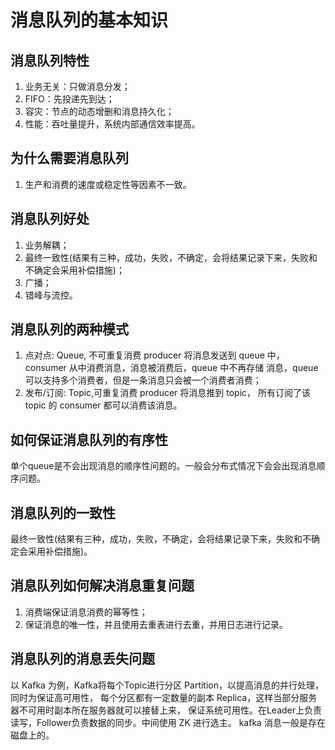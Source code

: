 # 消息队列的基本知识
## 消息队列特性
1. 业务无关：只做消息分发；
2. FIFO：先投递先到达；
3. 容灾：节点的动态增删和消息持久化；
4. 性能：吞吐量提升，系统内部通信效率提高。

## 为什么需要消息队列
1. 生产和消费的速度或稳定性等因素不一致。

## 消息队列好处
1. 业务解耦；
2. 最终一致性(结果有三种，成功，失败，不确定，会将结果记录下来，失败和不确定会采用补偿措施)；
3. 广播；
4. 错峰与流控。

## 消息队列的两种模式
1. 点对点: Queue, 不可重复消费
producer 将消息发送到 queue 中，consumer 从中消费消息，消息被消费后，queue 中不再存储
消息，queue 可以支持多个消费者，但是一条消息只会被一个消费者消费；
2. 发布/订阅: Topic,可重复消费
producer 将消息推到 topic， 所有订阅了该 topic 的 consumer 都可以消费该消息。

## 如何保证消息队列的有序性
单个queue是不会出现消息的顺序性问题的。一般会分布式情况下会会出现消息顺序问题。

## 消息队列的一致性
最终一致性(结果有三种，成功，失败，不确定，会将结果记录下来，失败和不确定会采用补偿措施)。

## 消息队列如何解决消息重复问题
1. 消费端保证消息消费的幂等性；
2. 保证消息的唯一性，并且使用去重表进行去重，并用日志进行记录。

## 消息队列的消息丢失问题
以 Kafka 为例，Kafka将每个Topic进行分区 Partition，以提高消息的并行处理，同时为保证高可用性，
每个分区都有一定数量的副本 Replica，这样当部分服务器不可用时副本所在服务器就可以接替上来，
保证系统可用性。在Leader上负责读写，Follower负责数据的同步。中间使用 ZK 进行选主。
kafka 消息一般是存在磁盘上的。